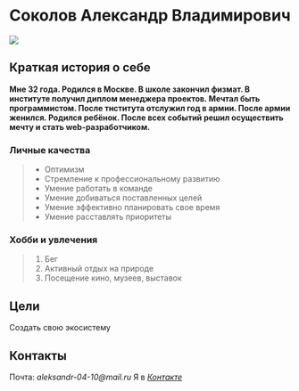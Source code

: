 # Соколов Александр Владимирович

![](https://vk.com/photo9399575_457239056?all=1)

## Краткая история о себе

__Мне 32 года. Родился в Москве. В школе закончил физмат. В институте получил диплом менеджера проектов. Мечтал быть программистом. После тнститута отслужил год в армии. После армии женился. Родился ребёнок. После всех событий решил осуществить мечту и стать web-разработчиком.__

### Личные качества
 >
 > - Оптимизм
 > - Стремление к профессиональному развитию
 > - Умение работать в команде
 > - Умение добиваться поставленных целей
 > - Умение эффективно планировать свое время
 > - Умение расставлять приоритеты

### Хобби и увлечения
 > 
 >  1. Бег
 >  2. Активный отдых на природе
 >  3. Посещение кино, музеев, выставок

## Цели

Создать свою экосистему

## Контакты

Почта: _aleksandr-04-10@mail.ru_
Я в [_Контакте_](https://vk.com/aleksandrfalconsokolov)

